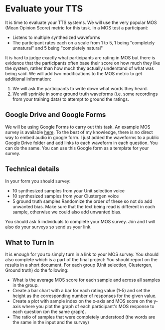 # Evaluate your TTS
It is time to evaluate your TTS systems. We will use the very popular MOS (Mean Opinion Score) metric for this task. In a MOS test a participant:
* Listens to multiple synthesized waveforms
* The participant rates each on a scale from 1 to 5, 1 being "completely unnatural" and 5 being "completely natural"

It is hard to judge exactly what participants are rating in MOS but there is evidence that the participants often base their score on how much they like the system, rather than how much they actually understand of what was being said. We will add two modifications to the MOS metric to get additional information:
1. We will ask the participants to write down what words they heard.
2. We will sprinkle in some ground truth waveforms (i.e. some recordings from your training data) to attempt to ground the ratings.

## Google Drive and Google Forms
We will be using Google Forms to carry out this task. An example MOS survey is available [here](https://docs.google.com/forms/d/1KsEq-Ckt_z1oHAnlWWl_h07NhkqJCUMRHZkZPGPVKlM/edit?usp=sharing). To the best of my knowledge, there is no direct way to embed audio in google form. I just added the waveforms to a public Google Drive folder and add links to each waveform in each question. You can do the same. You can use this Google form as a template for your survey.

## Technical details
In your form you should survey:
* 10 synthesized samples from your Unit selection voice
* 10 synthesized samples from your Clustergen voice
* 5 ground truth samples
Randomize the order of these so not do add unwanted bias. Make sure that the text being read is different in each sample, otherwise we could also add unwanted bias.

You should ask 5 individuals to complete your MOS survey. Jón and I will also do your surveys so send us your link.

## What to Turn In
It is enough for you to simply turn in a link to your MOS survey. You should also complete which is a part of the final project:
You should report on the results in a short document. For each group (Unit selection, Clustergen, Ground truth) do the following:
* What is the average MOS score for each sample and across all samples in the group.
* Create a bar chart with a bar for each rating value (1-5) and set the height as the corresponding number of responses for the given value.
* Create a plot with sample index on the x-axis and MOS score on the y-axis where you plot the graph of each participant's MOS response to each question (on the same graph).
* The ratio of samples that were completely understood (the words are the same in the input and the survey)
